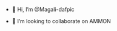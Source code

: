 - 👋 Hi, I’m @Magali-dafpic

- 💞️ I’m looking to collaborate on AMMON

<!---
Magali-dafpic/Magali-dafpic is a ✨ special ✨ repository because its `README.md` (this file) appears on your GitHub profile.
You can click the Preview link to take a look at your changes.
--->
